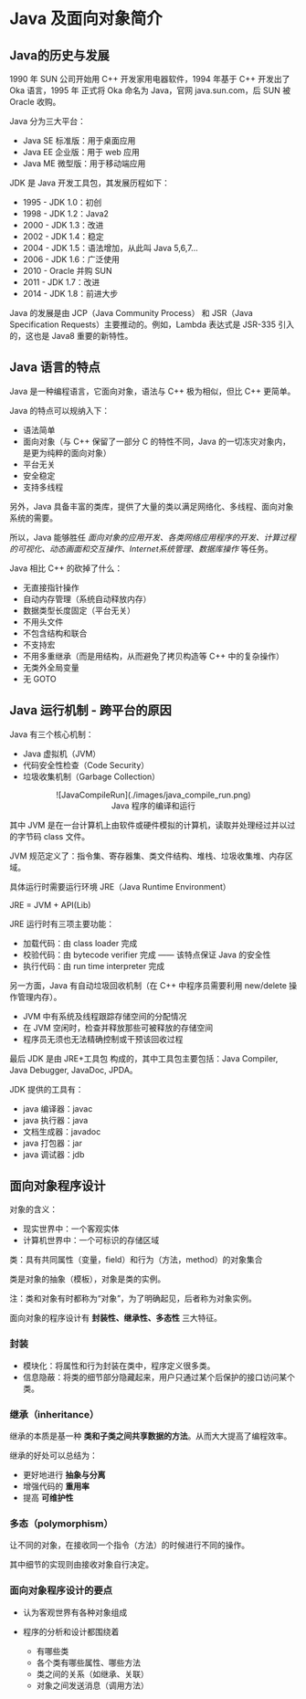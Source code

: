 # Java 及面向对象简介

## Java的历史与发展

1990 年 SUN 公司开始用 C++ 开发家用电器软件，1994 年基于 C++ 开发出了 Oka 语言，1995 年 正式将 Oka 命名为 Java，官网 java.sun.com，后 SUN 被 Oracle 收购。

Java 分为三大平台：

* Java SE 标准版：用于桌面应用
* Java EE 企业版：用于 web 应用
* Java ME 微型版：用于移动端应用

JDK 是 Java 开发工具包，其发展历程如下：

* 1995 - JDK 1.0：初创
* 1998 - JDK 1.2：Java2
* 2000 - JDK 1.3：改进
* 2002 - JDK 1.4：稳定
* 2004 - JDK 1.5：语法增加，从此叫 Java 5,6,7...
* 2006 - JDK 1.6：广泛使用
* 2010 - Oracle 并购 SUN
* 2011 - JDK 1.7：改进
* 2014 - JDK 1.8：前进大步

Java 的发展是由 JCP（Java Community Process） 和 JSR（Java Specification Requests）主要推动的。例如，Lambda 表达式是 JSR-335 引入的，这也是 Java8 重要的新特性。

## Java 语言的特点

Java 是一种编程语言，它面向对象，语法与 C++ 极为相似，但比 C++ 更简单。

Java 的特点可以规纳入下：

* 语法简单
* 面向对象（与 C++ 保留了一部分 C 的特性不同，Java 的一切冻灾对象内，是更为纯粹的面向对象）
* 平台无关
* 安全稳定
* 支持多线程

另外，Java 具备丰富的类库，提供了大量的类以满足网络化、多线程、面向对象系统的需要。

所以，Java 能够胜任 *面向对象的应用开发、各类网络应用程序的开发、计算过程的可视化、动态画面和交互操作、Internet系统管理、数据库操作* 等任务。

Java 相比 C++ 的砍掉了什么：

* 无直接指针操作
* 自动内存管理（系统自动释放内存）
* 数据类型长度固定（平台无关）
* 不用头文件
* 不包含结构和联合
* 不支持宏
* 不用多重继承（而是用结构，从而避免了拷贝构造等 C++ 中的复杂操作）
* 无类外全局变量
* 无 GOTO

## Java 运行机制 - 跨平台的原因

Java 有三个核心机制：

* Java 虚拟机（JVM）
* 代码安全性检查（Code Security）
* 垃圾收集机制（Garbage Collection）

<center>![JavaCompileRun](./images/java_compile_run.png)</center>
<center>Java 程序的编译和运行</center>

其中 JVM 是在一台计算机上由软件或硬件模拟的计算机，读取并处理经过并以过的字节码 class 文件。

JVM 规范定义了：指令集、寄存器集、类文件结构、堆栈、垃圾收集堆、内存区域。

具体运行时需要运行环境 JRE（Java Runtime Environment）

JRE = JVM + API(Lib)

JRE 运行时有三项主要功能：

* 加载代码：由 class loader 完成
* 校验代码：由 bytecode verifier 完成 —— 该特点保证 Java 的安全性
* 执行代码：由 run time interpreter 完成

另一方面，Java 有自动垃圾回收机制（在 C++ 中程序员需要利用 new/delete 操作管理内存）。

* JVM 中有系统及线程跟踪存储空间的分配情况
* 在 JVM 空闲时，检查并释放那些可被释放的存储空间
* 程序员无须也无法精确控制或干预该回收过程

最后 JDK 是由 JRE+工具包 构成的，其中工具包主要包括：Java Compiler, Java Debugger, JavaDoc, JPDA。

JDK 提供的工具有：

* java 编译器：javac
* java 执行器：java
* 文档生成器：javadoc
* java 打包器：jar
* java 调试器：jdb

## 面向对象程序设计

对象的含义：

* 现实世界中：一个客观实体
* 计算机世界中：一个可标识的存储区域

类：具有共同属性（变量，field）和行为（方法，method）的对象集合

类是对象的抽象（模板），对象是类的实例。

注：类和对象有时都称为“对象”，为了明确起见，后者称为对象实例。

面向对象的程序设计有 **封装性、继承性、多态性** 三大特征。

### 封装

* 模块化：将属性和行为封装在类中，程序定义很多类。
* 信息隐蔽：将类的细节部分隐藏起来，用户只通过某个后保护的接口访问某个类。

### 继承（inheritance）

继承的本质是基一种 **类和子类之间共享数据的方法**。从而大大提高了编程效率。

继承的好处可以总结为：

* 更好地进行 **抽象与分离**
* 增强代码的 **重用率**
* 提高 **可维护性**

### 多态（polymorphism）

让不同的对象，在接收同一个指令（方法）的时候进行不同的操作。

其中细节的实现则由接收对象自行决定。

### 面向对象程序设计的要点

* 认为客观世界有各种对象组成
* 程序的分析和设计都围绕着

    * 有哪些类
    * 各个类有哪些属性、哪些方法
    * 类之间的关系（如继承、关联）
    * 对象之间发送消息（调用方法）
